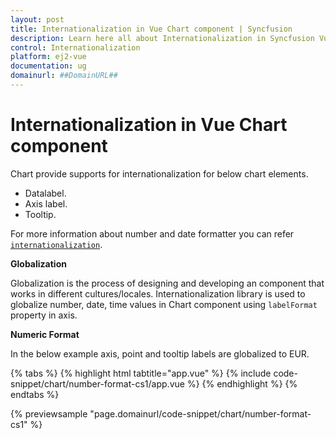 ```yaml
---
layout: post
title: Internationalization in Vue Chart component | Syncfusion
description: Learn here all about Internationalization in Syncfusion Vue Chart component of Syncfusion Essential JS 2 and more.
control: Internationalization 
platform: ej2-vue
documentation: ug
domainurl: ##DomainURL##
---
```


# Internationalization in Vue Chart component

Chart provide supports for internationalization for below chart elements.

* Datalabel.
* Axis label.
* Tooltip.

For more information about number and date formatter you can refer [`internationalization`](https://ej2.syncfusion.com/documentation/common/internationalization/).

<!-- markdownlint-disable MD036 -->
**Globalization**

Globalization is the process of designing and developing an component that works in different cultures/locales.  Internationalization  library is used to globalize number, date, time values in Chart component using  `labelFormat` property in axis.

**Numeric Format**

In the below example axis, point  and tooltip labels are globalized to EUR.

{% tabs %}
{% highlight html tabtitle="app.vue" %}
{% include code-snippet/chart/number-format-cs1/app.vue %}
{% endhighlight %}
{% endtabs %}
        
{% previewsample "page.domainurl/code-snippet/chart/number-format-cs1" %}